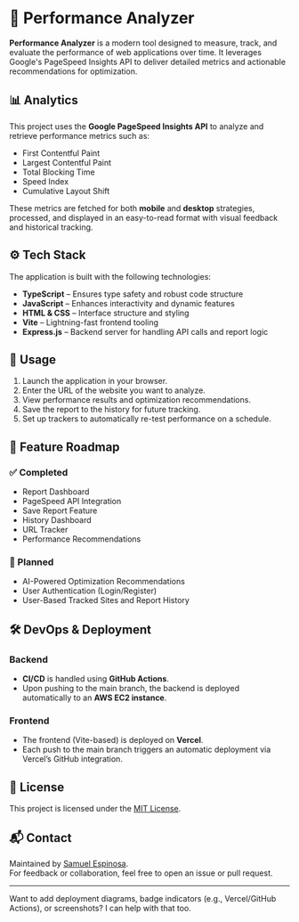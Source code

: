# 🚀 Performance Analyzer

**Performance Analyzer** is a modern tool designed to measure, track, and evaluate the performance of web applications over time. It leverages Google's PageSpeed Insights API to deliver detailed metrics and actionable recommendations for optimization.

## 📊 Analytics

This project uses the **Google PageSpeed Insights API** to analyze and retrieve performance metrics such as:

- First Contentful Paint
- Largest Contentful Paint
- Total Blocking Time
- Speed Index
- Cumulative Layout Shift

These metrics are fetched for both **mobile** and **desktop** strategies, processed, and displayed in an easy-to-read format with visual feedback and historical tracking.

## ⚙️ Tech Stack

The application is built with the following technologies:

- **TypeScript** – Ensures type safety and robust code structure
- **JavaScript** – Enhances interactivity and dynamic features
- **HTML & CSS** – Interface structure and styling
- **Vite** – Lightning-fast frontend tooling
- **Express.js** – Backend server for handling API calls and report logic

## 🧪 Usage

1. Launch the application in your browser.
2. Enter the URL of the website you want to analyze.
3. View performance results and optimization recommendations.
4. Save the report to the history for future tracking.
5. Set up trackers to automatically re-test performance on a schedule.

## 🚧 Feature Roadmap

### ✅ Completed
- Report Dashboard
- PageSpeed API Integration
- Save Report Feature
- History Dashboard
- URL Tracker
- Performance Recommendations

### 🧠 Planned
- AI-Powered Optimization Recommendations
- User Authentication (Login/Register)
- User-Based Tracked Sites and Report History

## 🛠️ DevOps & Deployment

### Backend
- **CI/CD** is handled using **GitHub Actions**.
- Upon pushing to the main branch, the backend is deployed automatically to an **AWS EC2 instance**.

### Frontend
- The frontend (Vite-based) is deployed on **Vercel**.
- Each push to the main branch triggers an automatic deployment via Vercel’s GitHub integration.

## 📄 License

This project is licensed under the [MIT License](LICENSE).

## 📬 Contact

Maintained by [Samuel Espinosa](https://github.com/samuelespinosa).  
For feedback or collaboration, feel free to open an issue or pull request.

---

Want to add deployment diagrams, badge indicators (e.g., Vercel/GitHub Actions), or screenshots? I can help with that too.

